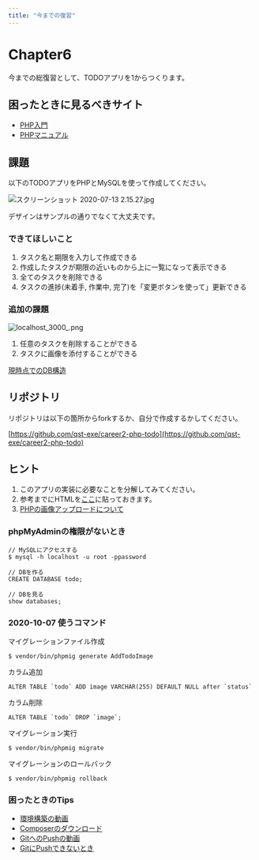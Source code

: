 ```yaml
---
title: "今までの復習"
---
```


# Chapter6

今までの総復習として、TODOアプリを1からつくります。

## 困ったときに見るべきサイト

- [PHP入門](https://www.javadrive.jp/php/)
- [PHPマニュアル](https://www.php.net/manual/ja/index.php)

## 課題

以下のTODOアプリをPHPとMySQLを使って作成してください。

![スクリーンショット 2020-07-13 2.15.27.jpg](https://qiita-image-store.s3.ap-northeast-1.amazonaws.com/0/36927/fafe9e39-16b5-c872-d281-099d1c5cf2e0.jpeg "スクリーンショット 2020-07-13 2.15.27.jpg")

デザインはサンプルの通りでなくて大丈夫です。

### できてほしいこと

1. タスク名と期限を入力して作成できる
1. 作成したタスクが期限の近いものから上に一覧になって表示できる
1. 全てのタスクを削除できる
1. タスクの進捗(未着手, 作業中, 完了)を「変更ボタンを使って」更新できる

### 追加の課題

![localhost_3000_.png](https://qiita-image-store.s3.ap-northeast-1.amazonaws.com/0/36927/61f2a570-7f36-e473-601e-eaf09f7a5936.png "localhost_3000_.png")

1. 任意のタスクを削除することができる
1. タスクに画像を添付することができる

[現時点でのDB構造](https://docs.google.com/spreadsheets/d/1nBeaj9TKSgdsaentfXHGfnfgchWSK7y1221q8K3OOfY/edit#gid=0)

## リポジトリ

リポジトリは以下の箇所からforkするか、自分で作成するかしてください。

[https://github.com/qst-exe/career2-php-todo](https://github.com/qst-exe/career2-php-todo)


## ヒント

1. このアプリの実装に必要なことを分解してみてください。
1. 参考までにHTMLを[ここ](https://raw.githubusercontent.com/qst-exe/career2-php/master/chapter6/sample.html)に貼っておきます。
1. [PHPの画像アップロードについて](https://qiita.com/icelandnono/items/b6b3c06124d273f28673)

### phpMyAdminの権限がないとき

```
// MySQLにアクセスする
$ mysql -h localhost -u root -ppassword

// DBを作る
CREATE DATABASE todo;

// DBを見る
show databases;
```

### 2020-10-07 使うコマンド

マイグレーションファイル作成

```
$ vendor/bin/phpmig generate AddTodoImage
```

カラム追加

```
ALTER TABLE `todo` ADD image VARCHAR(255) DEFAULT NULL after `status`
```

カラム削除
```
ALTER TABLE `todo` DROP `image`;
```

マイグレーション実行
```
$ vendor/bin/phpmig migrate
```

マイグレーションのロールバック

```
$ vendor/bin/phpmig rollback
```

### 困ったときのTips

- [環境構築の動画](https://youtu.be/XwtassK4Q4I)
- [Composerのダウンロード](https://youtu.be/tdFiUL4o_5g)
- [GitへのPushの動画](https://youtu.be/NNjIwnCVsCg)
- [GitにPushできないとき](https://wak-tech.com/archives/933)
